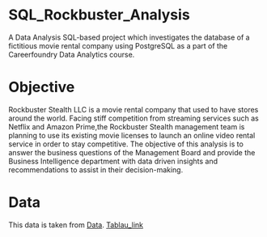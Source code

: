 # SQL_Rockbuster_Analysis
A Data Analysis SQL-based project which investigates the database of a fictitious movie rental company using PostgreSQL as a part of the Careerfoundry Data Analytics course. 
# Objective 
Rockbuster Stealth LLC is a movie rental company that used to have stores around the world. Facing stiff competition from streaming services such as Netflix and Amazon Prime,the Rockbuster Stealth management team is planning to use its existing movie licenses to launch an online video rental service in order to stay competitive. The objective of this analysis is to answer the business questions of the Management Board and provide the Business Intelligence department with data driven insights and recommendations to assist in their decision-making.
# Data
This data is taken from [Data](https://github.com/SwatiGaikwad11/SQL_Rockbuster_Analysis/blob/main/data/dvdrental.tar).
[Tablau_link](https://public.tableau.com/app/profile/swati.gaikwad1742/viz/Task3_10_16806428095510/Grographic_Count?publish=yes)
